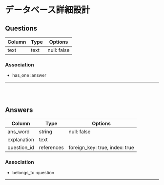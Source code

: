 # データベース詳細設計

## Questions

|Column|Type|Options|
|------|----|-------|
|text|text|null: false|

### Association
- has_one :answer

---
<br>
<br>


## Answers

|Column|Type|Options|
|------|----|-------|
|ans_word|string|null: false|
|explanation|text||
|question_id|references|foreign_key: true, index: true|

### Association
- belongs_to :question

---